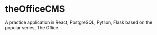 # theOfficeCMS
 A practice application in React, PostgreSQL, Python, Flask based on the popular series, The Office.

